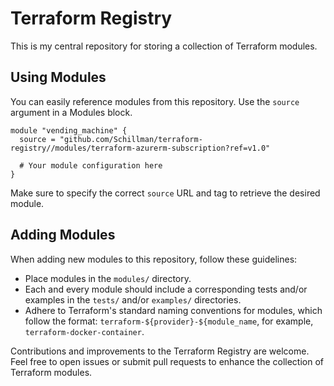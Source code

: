 # Terraform Registry

This is my central repository for storing a collection of Terraform modules.

## Using Modules

You can easily reference modules from this repository.
Use the `source` argument in a Modules block.

```hcl
module "vending_machine" {
  source = "github.com/Schillman/terraform-registry//modules/terraform-azurerm-subscription?ref=v1.0"

  # Your module configuration here
}
```

Make sure to specify the correct `source` URL and tag to retrieve the desired module.

## Adding Modules

When adding new modules to this repository, follow these guidelines:

- Place modules in the `modules/` directory.
- Each and every module should include a corresponding tests and/or examples in the `tests/` and/or `examples/` directories.
- Adhere to Terraform's standard naming conventions for modules, which follow the format: `terraform-${provider}-${module_name`, for example, `terraform-docker-container`.

Contributions and improvements to the Terraform Registry are welcome. Feel free to open issues or submit pull requests to enhance the collection of Terraform modules.
